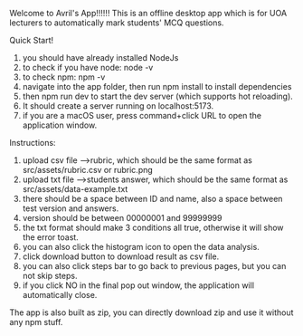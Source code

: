 Welcome to Avril's App!!!!!!
This is an offline desktop app which is for UOA lecturers to automatically mark students' MCQ questions.

Quick Start!

1. you should have already installed NodeJs
2. to check if you have node: node -v
3. to check npm: npm -v
4. navigate into the app folder, then run npm install to install dependencies
5. then npm run dev to start the dev server (which supports hot reloading).
6. It should create a server running on localhost:5173.
7. if you are a macOS user, press command+click URL to open the application window.

Instructions:

1. upload csv file -->rubric, which should be the same format as src/assets/rubric.csv or rubric.png
2. upload txt file -->students answer, which should be the same format as src/assets/data-example.txt
3. there should be a space between ID and name, also a space between test version and answers.
4. version should be between 00000001 and 99999999
5. the txt format should make 3 conditions all true, otherwise it will show the error toast.
6. you can also click the histogram icon to open the data analysis.
7. click download button to download result as csv file.
8. you can also click steps bar to go back to previous pages, but you can not skip steps.
9. if you click NO in the final pop out window, the application will automatically close.

The app is also built as zip, you can directly download zip and use it without any npm stuff.
